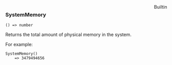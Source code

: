 <div style="float:right"><span class="builtin">Builtin</span></div>

### SystemMemory

``` suneido
() => number
```

Returns the total amount of physical memory in the system.

For example:

``` suneido
SystemMemory()
    => 3479494656
```